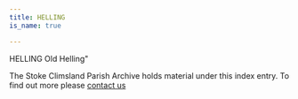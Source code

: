 ```yaml
---
title: HELLING
is_name: true

---
```


HELLING Old Helling"


The Stoke Climsland Parish Archive holds material under this index entry. To find out more please [contact us](/contact/)

